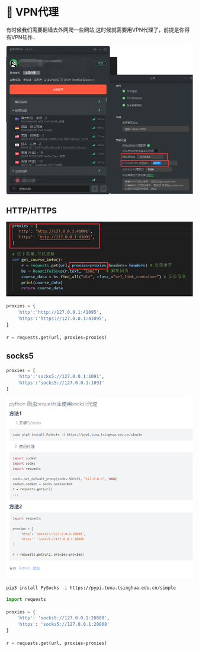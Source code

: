 # 🧱 VPN代理

有时候我们需要翻墙去外网爬一些网站,这时候就需要用VPN代理了，前提是你得有VPN软件..

![图 6](img/dd5b77df546200a3eb8d7f75b08471fc887ebcf32ee84fdc1402ad42f57826f6.png)  

## HTTP/HTTPS
![图 5](img/71c3bc02eeac3d1469b78005845b80902d7aba3f0c7298de6f47123b0989ecbb.png)  

```py
proxies = {
    'http':'http://127.0.0.1:41095',
    'https':'https://127.0.0.1:41095',
}

r = requests.get(url, proxies=proxies)
```

## socks5
```py
proxies = [
    'http':'socks5://127.0.0.1:1091',
    'https':'socks5://127.0.0.1:1091'
]
```

![图 7](img/1908a7af8e2c1f77cadcbb86054d874dac7908d9e9edd7f9dc0fc896037cfd8c.png)  

```sh
pip3 install PySocks -i https://pypi.tuna.tsinghua.edu.cn/simple
```
```py
import requests

proxies = {
    'http': 'socks5://127.0.0.1:20808',
    'https': 'socks5://127.0.0.1:20808'
}

r = requests.get(url, proxies=proxies)
```


